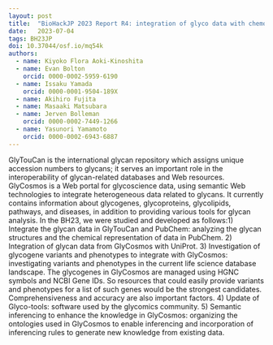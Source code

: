 ```yaml
---
layout: post
title:  "BioHackJP 2023 Report R4: integration of glyco data with chemo-, geno-, lipid-omics and pathway data"
date:   2023-07-04
tags: BH23JP
doi: 10.37044/osf.io/mq54k
authors:
  - name: Kiyoko Flora Aoki-Kinoshita
  - name: Evan Bolton
    orcid: 0000-0002-5959-6190
  - name: Issaku Yamada
    orcid: 0000-0001-9504-189X
  - name: Akihiro Fujita
  - name: Masaaki Matsubara
  - name: Jerven Bolleman
    orcid: 0000-0002-7449-1266
  - name: Yasunori Yamamoto
    orcid: 0000-0002-6943-6887
---
```


GlyTouCan is the international glycan repository which assigns unique accession numbers to glycans; it serves an important role in the interoperability of glycan-related databases and Web resources. GlyCosmos is a Web portal for glycoscience data, using semantic Web technologies to integrate heterogeneous data related to glycans. It currently contains information about glycogenes, glycoproteins, glycolipids, pathways, and diseases, in addition to providing various tools for glycan analysis. In the BH23, we were studied and developed as follows:1) Integrate the glycan data in GlyTouCan and PubChem: analyzing the glycan structures and the chemical representation of data in PubChem. 2) Integration of glycan data from GlyCosmos with UniProt. 3) Investigation of glycogene variants and phenotypes to integrate with GlyCosmos: investigating variants and phenotypes in the current life science database landscape. The glycogenes in GlyCosmos are managed using HGNC symbols and NCBI Gene IDs. So resources that could easily provide variants and phenotypes for a list of such genes would be the strongest candidates. Comprehensiveness and accuracy are also important factors. 4) Update of Glyco-tools: software used by the glycomics community. 5) Semantic inferencing to enhance the knowledge in GlyCosmos: organizing the ontologies used in GlyCosmos to enable inferencing and incorporation of inferencing rules to generate new knowledge from existing data.


